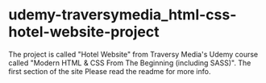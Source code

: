 # udemy-traversymedia_html-css-hotel-website-project
The project is called "Hotel Website" from Traversy Media's Udemy course called "Modern HTML &amp; CSS From The Beginning (including SASS)".  The first section of the site   Please read the readme for more info.
